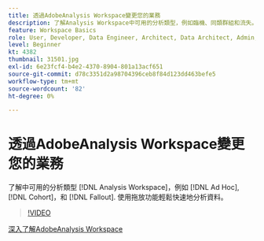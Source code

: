 ```yaml
---
title: 透過AdobeAnalysis Workspace變更您的業務
description: 了解Analysis Workspace中可用的分析類型，例如臨機、同類群組和流失。 使用拖放功能輕鬆快速地分析資料。
feature: Workspace Basics
role: User, Developer, Data Engineer, Architect, Data Architect, Admin, Leader
level: Beginner
kt: 4382
thumbnail: 31501.jpg
exl-id: 6e23fcf4-b4e2-4370-8904-801a13acf651
source-git-commit: d78c3351d2a98704396ceb8f84d123dd463befe5
workflow-type: tm+mt
source-wordcount: '82'
ht-degree: 0%

---
```


# 透過AdobeAnalysis Workspace變更您的業務

了解中可用的分析類型 [!DNL Analysis Workspace]，例如 [!DNL Ad Hoc],[!DNL Cohort]，和 [!DNL Fallout]. 使用拖放功能輕鬆快速地分析資料。

>[!VIDEO](https://video.tv.adobe.com/v/31501/?quality=12)

[深入了解AdobeAnalysis Workspace](https://business.adobe.com/products/analytics/ad-hoc-analysis.html?sdid=T32PLYTV&amp;mv=search)
